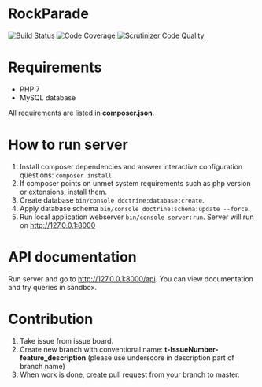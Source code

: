 RockParade
==========

[![Build Status](https://scrutinizer-ci.com/g/Vehsamrak/RockParade/badges/build.png?b=master)](https://scrutinizer-ci.com/g/Vehsamrak/RockParade/build-status/master)
[![Code Coverage](https://scrutinizer-ci.com/g/Vehsamrak/RockParade/badges/coverage.png?b=master)](https://scrutinizer-ci.com/g/Vehsamrak/RockParade/?branch=master)
[![Scrutinizer Code Quality](https://scrutinizer-ci.com/g/Vehsamrak/RockParade/badges/quality-score.png?b=master)](https://scrutinizer-ci.com/g/Vehsamrak/RockParade/?branch=master)

Requirements
============
* PHP 7
* MySQL database

All requirements are listed in **composer.json**.

How to run server
=================
1. Install composer dependencies and answer interactive configuration questions: `composer install`.
2. If composer points on unmet system requirements such as php version or extensions, install them.
3. Create database `bin/console doctrine:database:create`.
4. Apply database schema `bin/console doctrine:schema:update --force`.
5. Run local application webserver `bin/console server:run`. Server will run on http://127.0.0.1:8000

API documentation
=================
Run server and go to http://127.0.0.1:8000/api. You can view documentation and try queries in sandbox.

Contribution
============
1. Take issue from issue board.
2. Create new branch with conventional name: **t-IssueNumber-feature_description** 
(please use underscore in description part of branch name)
3. When work is done, create pull request from your branch to master.